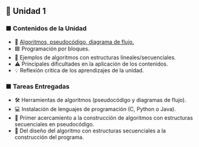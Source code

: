 ## 🧩 Unidad 1

### ■ Contenidos de la Unidad
- 📝 [Algoritmos, pseudocódigo, diagrama de flujo.](Algoritmos.md)
- 🟦 Programación por bloques.
- 🔹 Ejemplos de algoritmos con estructuras lineales/secuenciales.
- ⚠️ Principales dificultades en la aplicación de los contenidos.
- 💡 Reflexión crítica de los aprendizajes de la unidad.

### ■ Tareas Entregadas
- 🛠️ Herramientas de algoritmos (pseudocódigo y diagramas de flujo).
- 💻 Instalación de lenguajes de programación (C, Python o Java).
- 🚀 Primer acercamiento a la construcción de algoritmos con estructuras secuenciales en pseudocódigo.
- 🔄 Del diseño del algoritmo con estructuras secuenciales a la construcción del programa.

